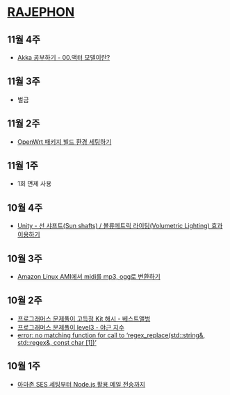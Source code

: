 # [RAJEPHON](https://rajephon.github.io/blog)

## 11월 4주
- [Akka 공부하기 - 00.액터 모델이란?](https://rajephon.github.io/blog/2018/11/25/akka-00/)

## 11월 3주
- 벌금

## 11월 2주
- [OpenWrt 패키지 빌드 환경 세팅하기](https://rajephon.github.io/blog/2018/11/09/build-openwrt-00/)

## 11월 1주
- 1회 면제 사용

## 10월 4주
- [Unity - 선 샤프트(Sun shafts) / 볼류메트릭 라이팅(Volumetric Lighting) 효과 이용하기](https://rajephon.github.io/blog/2018/10/28/unity-using-sun-shafts/)

## 10월 3주
- [Amazon Linux AMI에서 midi를 mp3, ogg로 변환하기](https://rajephon.github.io/blog/2018/10/19/convert-midi-to-mp3-ogg-on-aws-linux/)

## 10월 2주
- [프로그래머스 문제풀이 고득점 Kit 해시 - 베스트앨범](https://rajephon.github.io/blog/2018/10/14/programmers-solution-hash-best-album/)
- [프로그래머스 문제풀이 level3 - 야근 지수](https://rajephon.github.io/blog/2018/10/14/programmers-solution-level3-no-overtime/)
- [error: no matching function for call to ‘regex_replace(std::string&, std::regex&, const char [1])’](https://rajephon.github.io/blog/2018/10/13/no-matching-function-for-call-to-regex_replace/)


## 10월 1주
- [아마존 SES 세팅부터 Node.js 활용 메일 전송까지](https://rajephon.github.io/blog/2018/10/06/Amazon-SES-Setup-00/)
